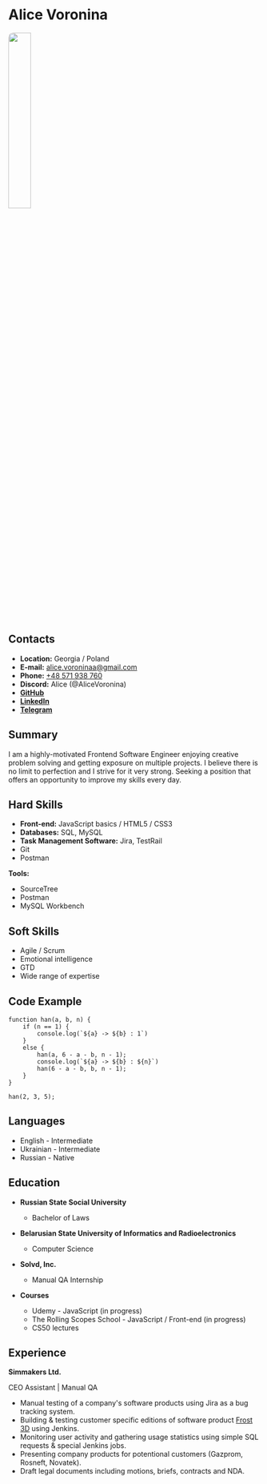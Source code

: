 # Alice Voronina
<img src="https://alicevoronina.github.io/rsschool-cv/images/CV.jpg" width="30%" style="border-radius: 10px" />

## Contacts
* **Location:** Georgia / Poland
* **E-mail:** [alice.voroninaa@gmail.com](mailto:alice.voroninaa@gmail.com)
* **Phone:** [+48 571 938 760](tel:+48571938760)
* **Discord:** Alice (@AliceVoronina)
* **[GitHub](https://github.com/AliceVoronina)**
* **[LinkedIn](https://www.linkedin.com/in/alice-voronina/)** 
* **[Telegram](https://t.me/makemecaps)**


## Summary
I am a highly-motivated Frontend Software Engineer enjoying creative problem solving and getting exposure on multiple projects.
I believe there is no limit to perfection and I strive for it very strong. Seeking a position that offers an opportunity to improve my skills every day. 


## Hard Skills
* **Front-end:** JavaScript basics / HTML5 / CSS3
* **Databases:** SQL, MySQL
* **Task Management Software:** Jira, TestRail
* Git
* Postman

**Tools:**
* SourceTree
* Postman
* MySQL Workbench

## Soft Skills
* Agile / Scrum
* Emotional intelligence
* GTD
* Wide range of expertise


## Code Example
```
function han(a, b, n) {
    if (n == 1) {
        console.log(`${a} -> ${b} : 1`)
    }
    else {
        han(a, 6 - a - b, n - 1);
        console.log(`${a} -> ${b} : ${n}`)
        han(6 - a - b, b, n - 1);
    }
}
    
han(2, 3, 5);
```

## Languages
* English - Intermediate
* Ukrainian - Intermediate
* Russian - Native


## Education
* **Russian State Social University**
  * Bachelor of Laws

* **Belarusian State University of Informatics and Radioelectronics**
  * Computer Science

* **Solvd, Inc.**
  * Manual QA Internship

* **Courses** 
  * Udemy - JavaScript (in progress)
  * The Rolling Scopes School - JavaScript / Front-end (in progress)
  * CS50 lectures


## Experience
**Simmakers Ltd.**

CEO Assistant | Manual QA 
* Manual testing of a company's software products using Jira as a bug tracking system.
* Building & testing customer specific editions of software product [Frost 3D](https://frost3d.ru/eng/) using Jenkins.
* Monitoring user activity and gathering usage statistics using simple SQL requests & special Jenkins jobs.
* Presenting company products for potentional customers (Gazprom, Rosneft, Novatek).
* Draft legal documents including motions, briefs, contracts and NDA.
